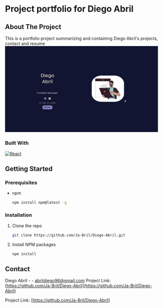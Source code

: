# Project portfolio for Diego Abril

## About The Project
This is a portfolio project summarizing and containing Diego Abril's projects, contact and resume
![Image](src/assets/portfolio.png)
### Built With
 [![React][React.js]][React-url]

## Getting Started

### Prerequisites

* npm
  ```sh
  npm install npm@latest -g
  ```

### Installation

1. Clone the repo
   ```sh
   git clone https://github.com/Ja-Bril/Diego-Abril.git
   ```
2. Install NPM packages
   ```sh
   npm install
   ```

## Contact

Diego Abril -  - abrildiego96@gmail.com
Project Link: [https://github.com/Ja-Bril/Diego-Abril](https://github.com/Ja-Bril/Diego-Abril)



[React.js]: https://img.shields.io/badge/React-20232A?style=for-the-badge&logo=react&logoColor=61DAFB
[React-url]: https://reactjs.org/
Project Link: [https://github.com/Ja-Bril/Diego-Abril]

